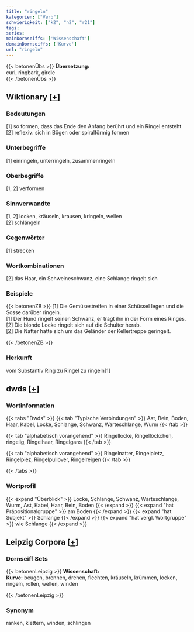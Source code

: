 ```yaml
---
title: "ringeln"
kategorien: ["Verb"]
schwierigkeit: ["k2", "h2", "r21"]
tags:
series:
mainDornseiffs: ['Wissenschaft']
domainDornseiffs: ['Kurve']
url: "ringeln"
---
```


{{< betonenÜbs >}}
**Übersetzung:**  
curl, ringbark, girdle  
{{< /betonenÜbs >}}

## Wiktionary [[+](https://de.wiktionary.org/wiki/ringeln)]

### Bedeutungen
[1] so formen, dass das Ende den Anfang berührt und ein Ringel entsteht  
[2] reflexiv: sich in Bögen oder spiralförmig formen  

### Unterbegriffe
[1] einringeln, unterringeln, zusammenringeln  

### Oberbegriffe
[1, 2] verformen  

### Sinnverwandte
[1, 2] locken, kräuseln, krausen, kringeln, wellen  
[2] schlängeln  

### Gegenwörter
[1] strecken  

### Wortkombinationen
[2] das Haar, ein Schweineschwanz, eine Schlange ringelt sich  

### Beispiele
{{< betonenZB >}}
[1] Die Gemüsestreifen in einer Schüssel legen und die Sosse darüber ringeln.  
[1] Der Hund ringelt seinen Schwanz, er trägt ihn in der Form eines Ringes.  
[2] Die blonde Locke ringelt sich auf die Schulter herab.  
[2] Die Natter hatte sich um das Geländer der Kellertreppe geringelt.  

{{< /betonenZB >}}
### Herkunft
vom Substantiv Ring zu Ringel zu ringeln[1]  



## dwds [[+](https://www.dwds.de/wb/ringeln)]

### Wortinformation
{{< tabs "Dwds" >}}
{{< tab "Typische Verbindungen" >}}
Ast, Bein, Boden, Haar, Kabel, Locke, Schlange, Schwanz, Warteschlange, Wurm
{{< /tab >}}

{{< tab "alphabetisch vorangehend" >}}
Ringellocke, Ringellöckchen, ringelig, Ringelhaar, Ringelgans
{{< /tab >}}

{{< tab "alphabetisch vorangehend" >}}
Ringelnatter, Ringelpietz, Ringelpiez, Ringelpullover, Ringelreigen
{{< /tab >}}

{{< /tabs >}}

### Wortprofil
{{< expand "Überblick" >}} Locke, Schlange, Schwanz, Warteschlange, Wurm, Ast, Kabel, Haar, Bein, Boden {{< /expand >}}
{{< expand "hat Präpositionalgruppe" >}} am Boden {{< /expand >}}
{{< expand "hat Subjekt" >}} Schlange {{< /expand >}}
{{< expand "hat vergl. Wortgruppe" >}} wie Schlange {{< /expand >}}

## Leipzig Corpora [[+](https://corpora.uni-leipzig.de/en/res?word=ringeln&corpusId=deu_newscrawl-public_2018)]

### Dornseiff Sets
{{< betonenLeipzig >}}
**Wissenschaft:**  
**Kurve:** beugen, brennen, drehen, flechten, kräuseln, krümmen, locken, ringeln, rollen, wellen, winden  

{{< /betonenLeipzig >}}

### Synonym
ranken, klettern, winden, schlingen

